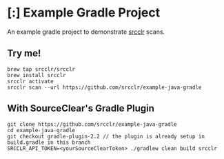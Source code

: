 # [:] Example Gradle Project

An example gradle project to demonstrate [srcclr](https://www.srcclr.com) scans.

## Try me!

```
brew tap srcclr/srcclr
brew install srcclr
srcclr activate
srcclr scan --url https://github.com/srcclr/example-java-gradle
```

## With SourceClear's Gradle Plugin
```
git clone https://github.com/srcclr/example-java-gradle
cd example-java-gradle
git checkout gradle-plugin-2.2 // the plugin is already setup in build.gradle in this branch
SRCCLR_API_TOKEN=<yourSourceClearToken> ./gradlew clean build srcclr
```
